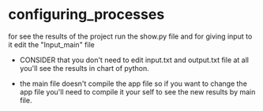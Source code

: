 # configuring_processes

for see the results of the project run the show.py file and for giving input to it 
edit the "Input_main" file

* CONSIDER that you don't need to edit input.txt and output.txt file at all you'll see the results in chart of python.

* the main file doesn't compile the app file so if you want to change the app file you'll need to compile it your self to see the new results by main file.